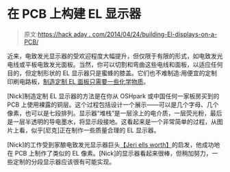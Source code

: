 # 在 PCB 上构建 EL 显示器

> 原文:[https://hack aday . com/2014/04/24/building-El-displays-on-a-PCB/](https://hackaday.com/2014/04/24/building-el-displays-on-a-pcb/)

近来，电致发光显示器的受欢迎程度大幅提升，但仅限于有限的形式，如电致发光电线或平板电致发光面板。当然，你可以切割和弯曲这些电线和面板，以适应任何目的，但定制形状的 EL 显示器只是蜜蜂的膝盖。它们也不难制造:用便宜的定制印刷电路板，[制造定制 EL 面板只需要一些化学物质](http://www.fetchmodus.org/projects/el/index.html)。

[Nick]制造定制 EL 显示器的方法是在你从 OSHpark 或中国任何一家板房买到的 PCB 上使用裸露的铜层。这个过程包括设计一个展示——可以是几个字母、几个像素，也可以是七段排列。显示器“堆栈”是一层涂上的电介质，一层荧光粉，最后是一层半透明的导电墨水，将显示段接地。这看起来是一个非常简单的过程，从图片上看，似乎[尼克]正在制作一些质量合理的 EL 显示器。

[Nick]的工作受到家酿电致发光显示器巨头[【Jeri ells worth】](http://hackaday.com/2010/08/25/el-wire-make-it-connect-it-power-it/)的启发，他成功地在 PCB 上制作了类似的 EL 像素。[Nick]的显示器看起来很棒，但稍加努力，一些定制的分段显示器应该很有可能实现。